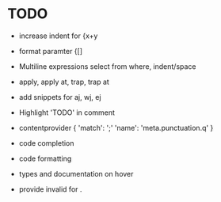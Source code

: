 # TODO
- increase indent for {x+y
- format paramter {[]
- Multiline expressions select from where, indent/space
- apply, apply at, trap, trap at
- add snippets for aj, wj, ej
- Highlight 'TODO' in comment
- contentprovider
  {
    'match': ';'
    'name': 'meta.punctuation.q'
  }

- code completion
- code formatting
- types and documentation on hover
- provide invalid for .